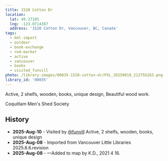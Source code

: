 ```yaml
---
title: 1520 Cotton Dr
location:
  lat: 49.27105
  lng: -123.0714387
  address: '1520 Cotton Dr, Vancouver, BC, Canada'
tags:
  - kml-import
  - outdoor
  - book-exchange
  - red-marker
  - active
  - vancouver
  - books
  - visited_funvill  
photo: /library-images/00035-1520-cotton-dr/PXL_20250810_212755263.png
library_id: '00035'
---
```


Active, 2 shelfs, wooden, books, unique design, Beautiful wood work.

Coquitlam Men's Shed Society

## History

- **2025-Aug-10** - Visited by [@funvill](https://blog.abluestar.com) Active, 2 shelfs, wooden, books, unique design
- **2025-Aug-08** - Imported from Vancouver Little Libraries 2025.8.6.revision
- **2025-Aug-08** - —Added to map by K.D., 2021 4 16.
